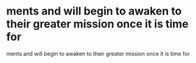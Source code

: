 # ments and will begin to awaken to their greater mission once it is time for

ments and will begin to awaken to their greater mission once it is time for